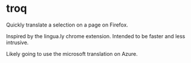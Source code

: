 # troq
Quickly translate a selection on a page on Firefox.

Inspired by the lingua.ly chrome extension. Intended to be faster and less intrusive.

Likely going to use the microsoft translation on Azure.

